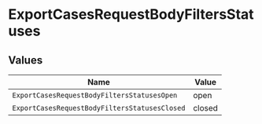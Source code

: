 # ExportCasesRequestBodyFiltersStatuses


## Values

| Name                                          | Value                                         |
| --------------------------------------------- | --------------------------------------------- |
| `ExportCasesRequestBodyFiltersStatusesOpen`   | open                                          |
| `ExportCasesRequestBodyFiltersStatusesClosed` | closed                                        |